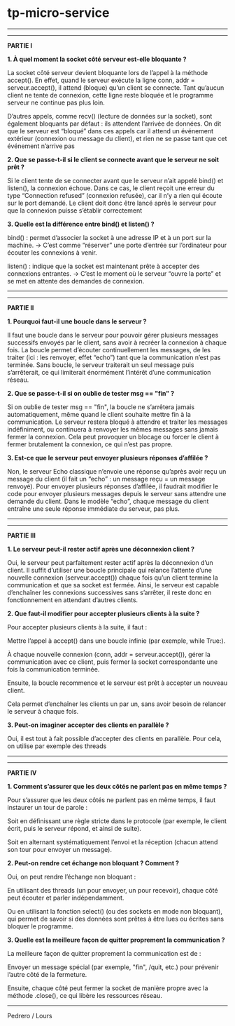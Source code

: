 # __tp-micro-service__

-----------------------------------------------------------------------------------------------------------

-----------------------------------------------------------------------------------------------------------

**__PARTIE I__**


**1. À quel moment la socket côté serveur est-elle bloquante ?**

La socket côté serveur devient bloquante lors de l’appel à la méthode accept().
En effet, quand le serveur exécute la ligne conn, addr = serveur.accept(), il attend (bloque) qu’un client se connecte. Tant qu’aucun client ne tente de connexion, cette ligne reste bloquée et le programme serveur ne continue pas plus loin.

D’autres appels, comme recv() (lecture de données sur la socket), sont également bloquants par défaut : ils attendent l’arrivée de données.
On dit que le serveur est “bloqué” dans ces appels car il attend un événement extérieur (connexion ou message du client), et rien ne se passe tant que cet événement n’arrive pas


**2. Que se passe-t-il si le client se connecte avant que le serveur ne soit prêt ?**

Si le client tente de se connecter avant que le serveur n’ait appelé bind() et listen(), la connexion échoue.
Dans ce cas, le client reçoit une erreur du type “Connection refused” (connexion refusée), car il n’y a rien qui écoute sur le port demandé.
Le client doit donc être lancé après le serveur pour que la connexion puisse s’établir correctement


**3. Quelle est la différence entre bind() et listen() ?**

bind() : permet d’associer la socket à une adresse IP et à un port sur la machine.
→ C’est comme “réserver” une porte d’entrée sur l’ordinateur pour écouter les connexions à venir.

listen() : indique que la socket est maintenant prête à accepter des connexions entrantes.
→ C’est le moment où le serveur “ouvre la porte” et se met en attente des demandes de connexion.


-----------------------------------------------------------------------------------------------------------

-----------------------------------------------------------------------------------------------------------

**__PARTIE II__**

**1. Pourquoi faut-il une boucle dans le serveur ?**

Il faut une boucle dans le serveur pour pouvoir gérer plusieurs messages successifs envoyés par le client, sans avoir à recréer la connexion à chaque fois.
La boucle permet d’écouter continuellement les messages, de les traiter (ici : les renvoyer, effet “echo”) tant que la communication n’est pas terminée.
Sans boucle, le serveur traiterait un seul message puis s’arrêterait, ce qui limiterait énormément l’intérêt d’une communication réseau.

**2. Que se passe-t-il si on oublie de tester msg == "fin" ?**

Si on oublie de tester msg == "fin", la boucle ne s’arrêtera jamais automatiquement, même quand le client souhaite mettre fin à la communication.
Le serveur restera bloqué à attendre et traiter les messages indéfiniment, ou continuera à renvoyer les mêmes messages sans jamais fermer la connexion.
Cela peut provoquer un blocage ou forcer le client à fermer brutalement la connexion, ce qui n’est pas propre.

**3. Est-ce que le serveur peut envoyer plusieurs réponses d’affilée ?**

Non, le serveur Echo classique n’envoie une réponse qu’après avoir reçu un message du client (il fait un “echo” : un message reçu = un message renvoyé).
Pour envoyer plusieurs réponses d’affilée, il faudrait modifier le code pour envoyer plusieurs messages depuis le serveur sans attendre une demande du client.
Dans le modèle “echo”, chaque message du client entraîne une seule réponse immédiate du serveur, pas plus.


-----------------------------------------------------------------------------------------------------------

-----------------------------------------------------------------------------------------------------------

**__PARTIE III__**

**1. Le serveur peut-il rester actif après une déconnexion client ?**

Oui, le serveur peut parfaitement rester actif après la déconnexion d’un client.
Il suffit d’utiliser une boucle principale qui relance l’attente d’une nouvelle connexion (serveur.accept()) chaque fois qu’un client termine la communication et que sa socket est fermée.
Ainsi, le serveur est capable d’enchaîner les connexions successives sans s’arrêter, il reste donc en fonctionnement en attendant d’autres clients.

**2. Que faut-il modifier pour accepter plusieurs clients à la suite ?**

Pour accepter plusieurs clients à la suite, il faut :

Mettre l’appel à accept() dans une boucle infinie (par exemple, while True:).

À chaque nouvelle connexion (conn, addr = serveur.accept()), gérer la communication avec ce client, puis fermer la socket correspondante une fois la communication terminée.

Ensuite, la boucle recommence et le serveur est prêt à accepter un nouveau client.

Cela permet d’enchaîner les clients un par un, sans avoir besoin de relancer le serveur à chaque fois.

**3. Peut-on imaginer accepter des clients en parallèle ?**

Oui, il est tout à fait possible d’accepter des clients en parallèle.
Pour cela, on utilise par exemple des threads

-----------------------------------------------------------------------------------------------------------

-----------------------------------------------------------------------------------------------------------

**__PARTIE IV__**

**1. Comment s’assurer que les deux côtés ne parlent pas en même temps ?**

Pour s’assurer que les deux côtés ne parlent pas en même temps, il faut instaurer un tour de parole :

Soit en définissant une règle stricte dans le protocole (par exemple, le client écrit, puis le serveur répond, et ainsi de suite).

Soit en alternant systématiquement l’envoi et la réception (chacun attend son tour pour envoyer un message).

**2. Peut-on rendre cet échange non bloquant ? Comment ?**

Oui, on peut rendre l’échange non bloquant :

En utilisant des threads (un pour envoyer, un pour recevoir), chaque côté peut écouter et parler indépendamment.

Ou en utilisant la fonction select() (ou des sockets en mode non bloquant), qui permet de savoir si des données sont prêtes à être lues ou écrites sans bloquer le programme.

**3. Quelle est la meilleure façon de quitter proprement la communication ?**

La meilleure façon de quitter proprement la communication est de :

Envoyer un message spécial (par exemple, "fin", /quit, etc.) pour prévenir l’autre côté de la fermeture.

Ensuite, chaque côté peut fermer la socket de manière propre avec la méthode .close(), ce qui libère les ressources réseau.

-----------------------------------------------------------------------------------------------------------

Pedrero / Lours
